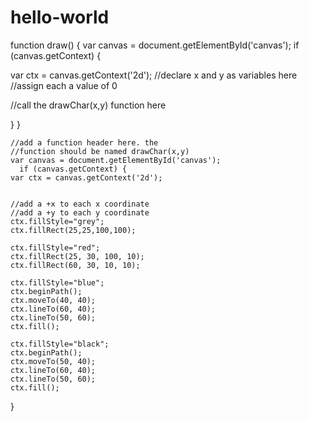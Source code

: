 # hello-world
function draw() {
  var canvas = document.getElementById('canvas');
  if (canvas.getContext) {
    
   var ctx = canvas.getContext('2d');
    //declare x and y as variables here
    //assign each a value of 0
  
    
    
   //call the drawChar(x,y) function here

  }
}

    
    
    
    //add a function header here. the 
    //function should be named drawChar(x,y)
    var canvas = document.getElementById('canvas');
      if (canvas.getContext) {
    var ctx = canvas.getContext('2d');
    
        
    //add a +x to each x coordinate
    //add a +y to each y coordinate
    ctx.fillStyle="grey";
    ctx.fillRect(25,25,100,100);
    
    ctx.fillStyle="red";
    ctx.fillRect(25, 30, 100, 10);
    ctx.fillRect(60, 30, 10, 10);
    
    ctx.fillStyle="blue";
    ctx.beginPath();
    ctx.moveTo(40, 40);
    ctx.lineTo(60, 40);
    ctx.lineTo(50, 60);
    ctx.fill();
    
    ctx.fillStyle="black";
    ctx.beginPath();
    ctx.moveTo(50, 40);
    ctx.lineTo(60, 40);
    ctx.lineTo(50, 60);
    ctx.fill();    
  }
